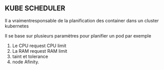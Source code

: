 ## KUBE SCHEDULER

Il a vraimentresponsable de la planification des container dans un cluster kubernetes

Il se base sur plusieurs paramètres pour planifier un pod par exemple

1. Le CPU request CPU limit
2. La RAM request RAM limit
3. taint et tolerance
4. node Afinity.


